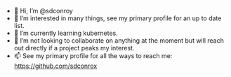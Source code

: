 - 👋 Hi, I’m @sdconroy
- 👀 I’m interested in many things, see my primary profile for an up to date list.
- 🌱 I’m currently learning kubernetes.
- 💞️ I’m not looking to collaborate on anything at the moment but will reach out directly if a project peaks my interest.
- 📫 See my primary profile for all the ways to reach me: https://github.com/sdconrox

<!---
sdconroy/sdconroy is a ✨ special ✨ repository because its `README.md` (this file) appears on your GitHub profile.
You can click the Preview link to take a look at your changes.
--->
